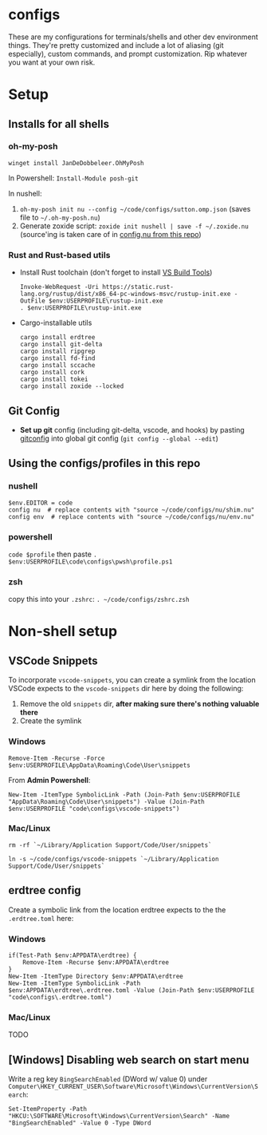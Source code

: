 # configs
These are my configurations for terminals/shells and other dev environment things. They're pretty customized and include a lot of aliasing (git especially), custom commands, and prompt customization. Rip whatever you want at your own risk.

# Setup
## Installs for all shells
### oh-my-posh
```
winget install JanDeDobbeleer.OhMyPosh
```

In Powershell: `Install-Module posh-git`

In nushell:
1. `oh-my-posh init nu --config ~/code/configs/sutton.omp.json` (saves file to `~/.oh-my-posh.nu`)
1. Generate zoxide script: `zoxide init nushell | save -f ~/.zoxide.nu` (source'ing is taken care of in [config.nu from this repo](./nu/config.nu))

### Rust and Rust-based utils
- Install Rust toolchain (don't forget to install [VS Build Tools](https://visualstudio.microsoft.com/))
    ```
    Invoke-WebRequest -Uri https://static.rust-lang.org/rustup/dist/x86_64-pc-windows-msvc/rustup-init.exe -OutFile $env:USERPROFILE\rustup-init.exe
    . $env:USERPROFILE\rustup-init.exe
    ```
- Cargo-installable utils
    ```
    cargo install erdtree
    cargo install git-delta
    cargo install ripgrep
    cargo install fd-find
    cargo install sccache
    cargo install cork
    cargo install tokei
    cargo install zoxide --locked
    ```

## Git Config
- **Set up git** config (including git-delta, vscode, and hooks) by pasting [gitconfig](./gitconfig) into global git config (`git config --global --edit`)

## Using the configs/profiles in this repo
### nushell
```
$env.EDITOR = code
config nu  # replace contents with "source ~/code/configs/nu/shim.nu"
config env  # replace contents with "source ~/code/configs/nu/env.nu"
```

### powershell
`code $profile` then paste `. $env:USERPROFILE\code\configs\pwsh\profile.ps1`

### zsh
copy this into your `.zshrc`: `. ~/code/configs/zshrc.zsh`

# Non-shell setup

## VSCode Snippets
To incorporate `vscode-snippets`, you can create a symlink from the location VSCode expects to the `vscode-snippets` dir here by doing the following:
1. Remove the old `snippets` dir, **after making sure there's nothing valuable there**
2. Create the symlink
### Windows
```
Remove-Item -Recurse -Force $env:USERPROFILE\AppData\Roaming\Code\User\snippets
```
From **Admin Powershell**:
```
New-Item -ItemType SymbolicLink -Path (Join-Path $env:USERPROFILE "AppData\Roaming\Code\User\snippets") -Value (Join-Path $env:USERPROFILE "code\configs\vscode-snippets")
```
### Mac/Linux
```
rm -rf `~/Library/Application Support/Code/User/snippets`
```
```
ln -s ~/code/configs/vscode-snippets `~/Library/Application Support/Code/User/snippets`
```

## erdtree config
Create a symbolic link from the location erdtree expects to the the `.erdtree.toml` here:
### Windows
```
if(Test-Path $env:APPDATA\erdtree) {
    Remove-Item -Recurse $env:APPDATA\erdtree
}
New-Item -ItemType Directory $env:APPDATA\erdtree
New-Item -ItemType SymbolicLink -Path $env:APPDATA\erdtree\.erdtree.toml -Value (Join-Path $env:USERPROFILE "code\configs\.erdtree.toml")
```
### Mac/Linux
TODO

## [Windows] Disabling web search on start menu
Write a reg key `BingSearchEnabled` (DWord w/ value 0) under `Computer\HKEY_CURRENT_USER\Software\Microsoft\Windows\CurrentVersion\Search`:

```
Set-ItemProperty -Path "HKCU:\SOFTWARE\Microsoft\Windows\CurrentVersion\Search" -Name "BingSearchEnabled" -Value 0 -Type DWord
```
